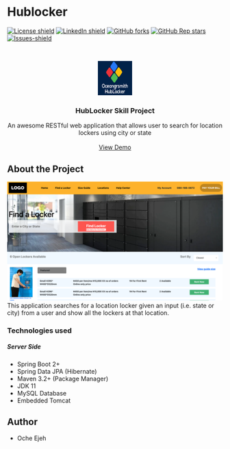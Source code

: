 # Hublocker 
<!-- MARKDOWN LINKS & IMAGES (Project shields follow below links for detail)-->
<!-- https://img.shields.io https://www.markdownguide.org/basic-syntax/#reference-style-links -->
[![License shield](https://img.shields.io/github/license/goodnessemmanuel/hublocker?style=for-the-badge)](https://github.com/goodnessemmanuel/hublocker/blob/main/LICENSE) 
[![LinkedIn shield](https://img.shields.io/badge/linkedIn-0077B5?logo=linkedin&style=for-the-badge&logoColor=white)](https://www.linkedin.com/in/oche-ejeh-a53497177/) 
[![GitHub forks](https://img.shields.io/github/forks/goodnessemmanuel/hublocker?style=for-the-badge)](https://github.com/goodnessemmanuel/hublocker/network/members)
[![GitHub Rep stars](https://img.shields.io/github/stars/goodnessemmanuel/hublocker?logo=GitHub&style=for-the-badge)](https://github.com/goodnessemmanuel/hublocker/stargazers)
[![Issues-shield](https://img.shields.io/github/issues/goodnessemmanuel/hublocker?style=for-the-badge)](https://github.com/goodnessemmanuel/hublocker/issues)


<!-- PROJECT LOGO -->
<br />
<p align="center">
  <a href="https://github.com/othneildrew/Best-README-Template">
    <img src="images/oceangrsmith.png" alt="Logo" width="80" height="80">
  </a>

  <h3 align="center">HubLocker Skill Project</h3>

  <p align="center">
    An awesome RESTful web application that allows user to search for location lockers using city or state
    <br />
    <br />
    <a href="https://github.com/goodnessemmanuel/hublocker">View Demo</a>
  </p>
</p>

## About the Project
![Project Name Screen Shot](images/project_screenshot.png) 
This application searches for a location locker given an input (i.e. state or city) from a user and show all the lockers at that location.

### Technologies used
 ##### Server Side
 * Spring Boot 2+
 * Spring Data JPA (Hibernate)
 * Maven 3.2+ (Package Manager)
 * JDK 11
 * MySQL Database
 * Embedded Tomcat

## Author
* Oche Ejeh
